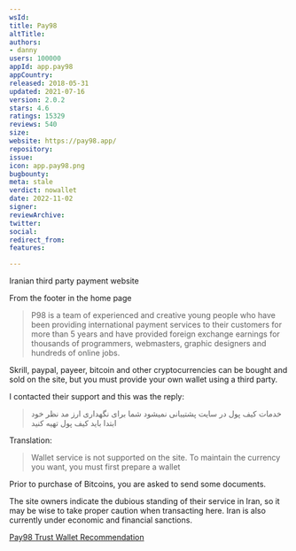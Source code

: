 ```yaml
---
wsId: 
title: Pay98
altTitle: 
authors:
- danny
users: 100000
appId: app.pay98
appCountry: 
released: 2018-05-31
updated: 2021-07-16
version: 2.0.2
stars: 4.6
ratings: 15329
reviews: 540
size: 
website: https://pay98.app/
repository: 
issue: 
icon: app.pay98.png
bugbounty: 
meta: stale
verdict: nowallet
date: 2022-11-02
signer: 
reviewArchive: 
twitter: 
social: 
redirect_from: 
features: 

---
```


Iranian third party payment website

From the footer in the home page

> P98 is a team of experienced and creative young people who have been providing international payment services to their customers for more than 5 years and have provided foreign exchange earnings for thousands of programmers, webmasters, graphic designers and hundreds of online jobs. 

Skrill, paypal, payeer, bitcoin and other cryptocurrencies can be bought and sold on the site, but you must provide your own wallet using a third party. 

I contacted their support and this was the reply: 

> خدمات کیف پول در سایت پشتیبانی نمیشود شما برای نگهداری ارز مد نظر خود ابتدا باید کیف پول تهیه کنید

Translation: 

> Wallet service is not supported on the site. To maintain the currency you want, you must first prepare a wallet

Prior to purchase of Bitcoins, you are asked to send some documents. 

The site owners indicate the dubious standing of their service in Iran, so it may be wise to take proper caution when transacting here. Iran is also currently under economic and financial sanctions.

[Pay98 Trust Wallet Recommendation](https://pay98.app/blog/%DA%A9%DB%8C%D9%81-%D9%BE%D9%88%D9%84-trust-wallet/)